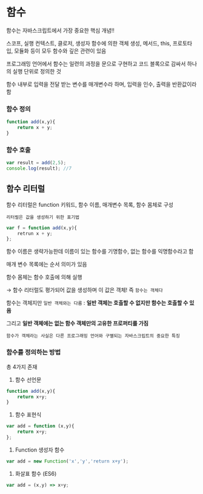 # 함수

함수는 자바스크립트에서 가장 중요한 핵심 개념!!

스코프, 실행 컨텍스트, 클로저, 생성자 함수에 의한 객체 생성, 메서드, this, 프로토타입, 모듈화 등이 모두 함수와 깊은 관련이 있음

프로그래밍 언어에서 함수는 일련의 과정을 문으로 구현하고 코드 블록으로 감싸서 하나의 실행 단위로 정의한 것

함수 내부로 입력을 전달 받는 변수를 매개변수라 하며, 입력을 인수, 출력을 반환값이라 함

### 함수 정의

```jsx
function add(x,y){
	return x + y;
}
```

### 함수 호출

```jsx
var result = add(2,5);
console.log(result); //7
```

## 함수 리터럴

함수 리터럴은 function 키워드, 함수 이름, 매개변수 목록, 함수 몸체로 구성

`리터럴은 값을 생성하기 위한 표기법`

```jsx
var f = function add(x,y){
	retrun x + y;
};
```

함수 이름은 생략가능한데 이름이 있는 함수를 기명함수, 없는 함수를 익명함수라고 함

매개 변수 목록에는 순서 의미가 있음

함수 몸체는 함수 호출에 의해 실행

→ 함수 리터럴도 평가되어 값을 생성하며 이 값은 객체! 즉 `함수는 객체다`

함수는 객체지만 `일반 객체와는 다름` : **일반 객체는 호출할 수 없지만 함수는 호출할 수 있음**

그리고 **일반 객체에는 없는 함수 객체만의 고유한 프로퍼티를 가짐**

`함수가 객체라는 사실은 다른 프로그래밍 언어와 구별되는 자바스크립트의 중요한 특징`

### 함수를 정의하는 방법

총 4가지 존재

1. 함수 선언문

```jsx
function add(x,y){
	return x+y;
}
```

1. 함수 표현식

```jsx
var add = function (x,y){
	return x+y;
};
```

1. Function 생성자 함수

```jsx
var add = new Function('x','y','return x+y');
```

1. 화살표 함수 (ES6)

```jsx
var add = (x,y) => x+y;
```